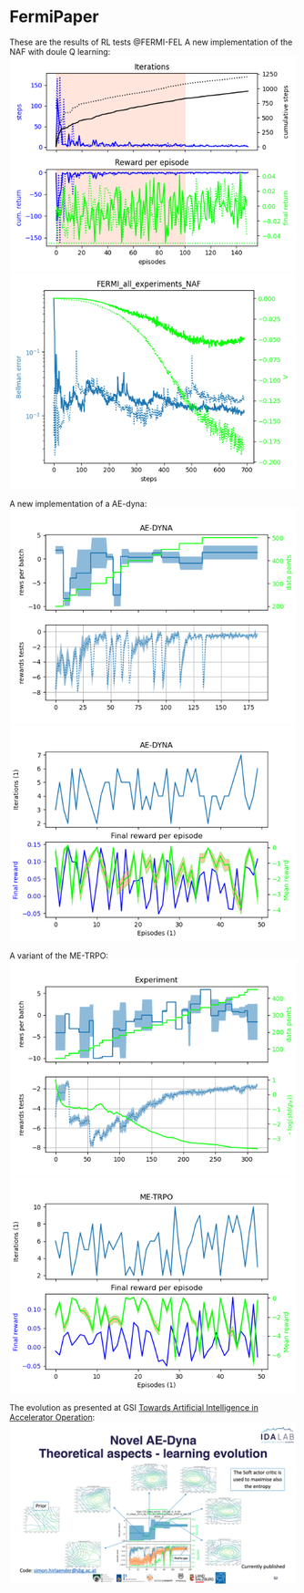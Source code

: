 # FermiPaper

These are the results of RL tests @FERMI-FEL
A new implementation of the NAF with doule Q learning:
![NAF2_training](Figures/FERMI_all_experiments_NAF_episodes.png)
![NAF2_training](Figures/FERMI_all_experiments_NAF_convergence.png)

A new implementation of a AE-dyna:
![AE-DYNA](Figures/AE-DYNA_observables.png)
![AE-DYNA](Figures/AE-DYNA_verification.png)

A variant of the ME-TRPO:
![ME-TRPO](Figures/ME-TRPO_observables.png)
![ME-TRPO](Figures/ME-TRPO_verification.png)

The evolution as presented at GSI [Towards Artificial Intelligence in Accelerator Operation](https://indico.gsi.de/event/11539/):
![ME-TRPO](Figures/Learning_evolution.png)